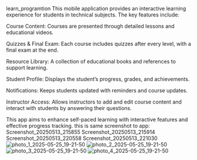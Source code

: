 learn_programtion
This mobile application provides an interactive learning experience for students in technical subjects. The key features include:

Course Content: Courses are presented through detailed lessons and educational videos.

Quizzes & Final Exam: Each course includes quizzes after every level, with a final exam at the end.

Resource Library: A collection of educational books and references to support learning.

Student Profile: Displays the student’s progress, grades, and achievements.

Notifications: Keeps students updated with reminders and course updates.

Instructor Access: Allows instructors to add and edit course content and interact with students by answering their questions.

This app aims to enhance self-paced learning with interactive features and effective progress tracking.
this is same screenshot to app:
Screenshot_20250513_215855 Screenshot_20250513_215914 Screenshot_20250513_220558 Screenshot_20250513_221030 ![photo_1_2025-05-25_19-21-50](https://github.com/user-attachments/assets/1267d331-0166-40af-836d-35d308644550)
![photo_2_2025-05-25_19-21-50](https://github.com/user-attachments/assets/592d867f-293a-4819-91ce-32882dc74f40)
![photo_3_2025-05-25_19-21-50](https://github.com/user-attachments/assets/241bccb3-f85b-485f-87e5-c65cba1895d1)
![photo_4_2025-05-25_19-21-50](https://github.com/user-attachments/assets/5572d813-1c31-4f04-905e-a440b53b7492)
